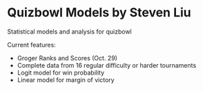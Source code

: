 # Quizbowl Models by Steven Liu
Statistical models and analysis for quizbowl

Current features:
* Groger Ranks and Scores (Oct. 29)
* Complete data from 16 regular difficulty or harder tournaments
* Logit model for win probability
* Linear model for margin of victory
